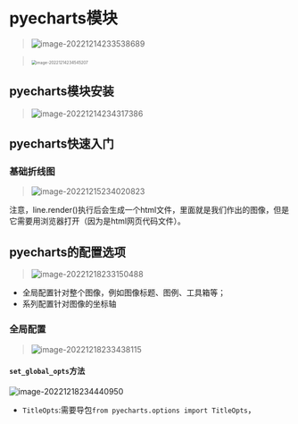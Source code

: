 # pyecharts模块

> ![image-20221214233538689](E:\Typora\Image\image-20221214233538689.png)

> ​	<img src="E:\Typora\Image\image-20221214234545207.png" alt="image-20221214234545207" style="zoom:50%;" />



## pyecharts模块安装

> ![image-20221214234317386](E:\Typora\Image\image-20221214234317386.png)

## pyecharts快速入门

### 基础折线图	

> ![image-20221215234020823](E:\Typora\Image\image-20221215234020823.png)

注意，line.render()执行后会生成一个html文件，里面就是我们作出的图像，但是它需要用浏览器打开（因为是html网页代码文件）。



## pyecharts的配置选项

> ![image-20221218233150488](E:\Typora\Image\image-20221218233150488.png)

- 全局配置针对整个图像，例如图像标题、图例、工具箱等；
- 系列配置针对图像的坐标轴

### 全局配置

> ![image-20221218233438115](E:\Typora\Image\image-20221218233438115.png)

#### `set_global_opts`方法

![image-20221218234440950](E:\Typora\Image\image-20221218234440950.png)

-  `TitleOpts`:需要导包`from pyecharts.options import TitleOpts`，